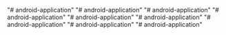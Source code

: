 "# android-application" 
"# android-application" 
"# android-application" 
"# android-application" 
"# android-application" 
"# android-application" 
"# android-application" 
"# android-application" 
"# android-application" 
